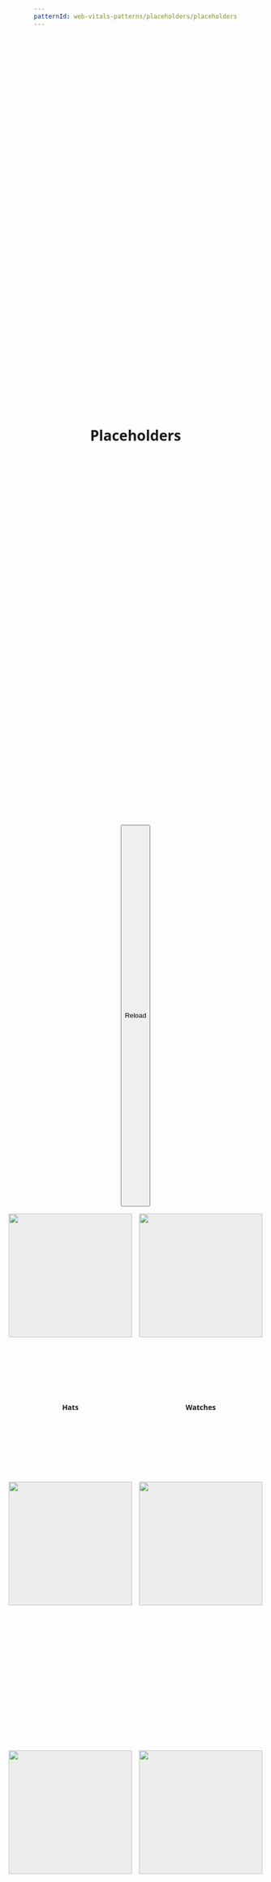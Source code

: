 ```yaml
---
patternId: web-vitals-patterns/placeholders/placeholders
---
```


<!DOCTYPE html>
<html lang="en">
<head>
    <meta charset="utf-8">
    <meta name="viewport" content="width=device-width, initial-scale=1">
    <title>Placeholder demo</title>
    <style>
        :root {
            --placeholder-primary: #eeeeee;
            --placeholder-secondary: #cccccc;
        }
        body {
            padding: 1em;
            font-family: system-ui;
            display: grid;
            justify-items: center;
        }
        .grid {
            display: grid;
            grid-template-columns: 1fr 1fr;
            gap: 1em;
            width: 100%;
            max-width: 500px;
            margin: 1em 0em;
        }
        .item {
            display: grid;
            gap: .5em;
        }
        .image-container img {
            width: 100%;
        }
        .text-container {
            font-size: 1em;
            height: 1.5em;
            text-align: center;
            font-weight: bold;
        }
        .image-container {
            aspect-ratio: 1 / 1;
            overflow: hidden;
            animation: placeholder ease-in-out 2s infinite;
        }
        @keyframes placeholder {
            0% {
                background-color: var(--placeholder-primary);
            }
            50% {
                background-color: var(--placeholder-secondary);
            }
            100% {
                background-color: var(--placeholder-primary);
            }
        }
        @keyframes fadeIn {
            0% {
                opacity: 0%;
            }
            100% {
                opacity: 100%;
            }
        }
        .item.loaded .image-container {
            animation: none;
        }
        .item.loaded .image-container img{
            animation: fadeIn linear .5s;
        }
    </style>
</head>

<body>
    <h1>Placeholders</h1>
    <button>Reload</button>
    <div class="grid">
        <div class="item">
            <div class="image-container">
                <img src="https://web-dev.imgix.net/image/j2RDdG43oidUy6AL6LovThjeX9c2/LiTG3VL5E1mRXiYgjCjc.jpg">
            </div>
            <div class="text-container">Hats</div>
        </div>
        <div class="item">
            <div class="image-container">
                <img src="https://web-dev.imgix.net/image/j2RDdG43oidUy6AL6LovThjeX9c2/GMPpoERpp9aM5Rihk5F2.jpg">
            </div>
            <div class="text-container">Watches</div>
        </div>
        <div class="item empty">
            <div class="image-container">
                <img src="">
            </div>
            <div class="text-container"></div>
        </div>
        <div class="item empty">
            <div class="image-container">
                <img src="">
            </div>
            <div class="text-container"></div>
        </div>
        <div class="item empty">
            <div class="image-container">
                <img src="">
            </div>
            <div class="text-container"></div>
        </div>
        <div class="item empty">
            <div class="image-container">
                <img src="">
            </div>
            <div class="text-container"></div>
        </div>
    </div>
    <script>
        document.querySelector("button").addEventListener("click", ()=> {
            window.location.reload();
        });
        setTimeout(() => {
            const data = [
                {
                    description: "Shirt",
                    src:"https://web-dev.imgix.net/image/j2RDdG43oidUy6AL6LovThjeX9c2/eM7KKuO6MQv43UWd0bSG.jpg"
                },
                {
                    description: "Shorts",
                    src:"https://web-dev.imgix.net/image/j2RDdG43oidUy6AL6LovThjeX9c2/CXdSCe7iBNHX1SQGR9Xd.jpg"
                },
                {
                    description: "Sunglasses",
                    src:"https://web-dev.imgix.net/image/j2RDdG43oidUy6AL6LovThjeX9c2/sSJWeg59fl3ObQurc50r.jpg"
                },
                {
                    description: "Shoes",
                    src:"https://web-dev.imgix.net/image/j2RDdG43oidUy6AL6LovThjeX9c2/4d94KXdGWwPr9lBa4ui9.jpg"
                }
            ];
            document.querySelectorAll(".item.empty").forEach((el, index) => {
                if(data[index]){
                    el.classList = "item loaded";
                    el.querySelector("img").src = data[index].src;
                    el.querySelector(".text-container").innerHTML = data[index].description;
                }
            });
        }, 3000);
    </script>
</body>